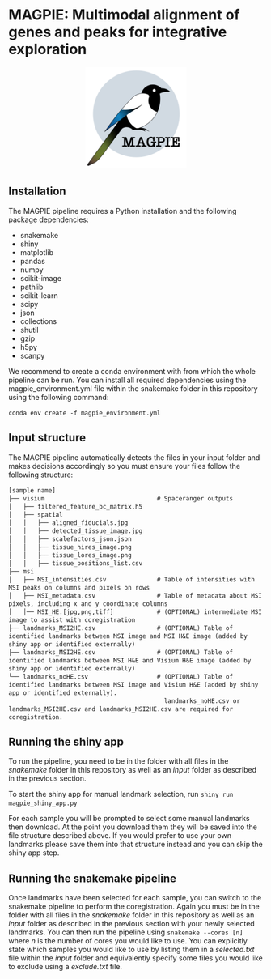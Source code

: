 # MAGPIE: Multimodal alignment of genes and peaks for integrative exploration
<p align="center">
<img src="figures/magpie_logo.png" width="200">
</p>

## Installation

The MAGPIE pipeline requires a Python installation and the following package dependencies:
* snakemake
* shiny
* matplotlib
* pandas
* numpy
* scikit-image
* pathlib
* scikit-learn
* scipy
* json
* collections
* shutil
* gzip
* h5py
* scanpy

We recommend to create a conda environment with from which the whole pipeline can be run. You can install all required dependencies using the magpie_environment.yml file within the snakemake folder in this repository using the following command:
```
conda env create -f magpie_environment.yml
```

## Input structure

The MAGPIE pipeline automatically detects the files in your input folder and makes decisions accordingly so you must ensure your files follow the following structure:

    [sample name]
    ├── visium                               # Spaceranger outputs
    │   ├── filtered_feature_bc_matrix.h5
    │   ├── spatial
    │   │   ├── aligned_fiducials.jpg
    │   │   ├── detected_tissue_image.jpg
    │   │   ├── scalefactors_json.json
    │   │   ├── tissue_hires_image.png
    │   │   ├── tissue_lores_image.png
    │   │   ├── tissue_positions_list.csv
    ├── msi                    
    │   ├── MSI_intensities.csv              # Table of intensities with MSI peaks on columns and pixels on rows
    │   ├── MSI_metadata.csv                 # Table of metadata about MSI pixels, including x and y coordinate columns
    │   │── MSI_HE.[jpg,png,tiff]            # (OPTIONAL) intermediate MSI image to assist with coregistration
    ├── landmarks_MSI2HE.csv                 # (OPTIONAL) Table of identified landmarks between MSI image and MSI H&E image (added by shiny app or identified externally)
    ├── landmarks_MSI2HE.csv                 # (OPTIONAL) Table of identified landmarks between MSI H&E and Visium H&E image (added by shiny app or identified externally)
    └── landmarks_noHE.csv                   # (OPTIONAL) Table of identified landmarks between MSI image and Visium H&E (added by shiny app or identified externally). 
                                               landmarks_noHE.csv or landmarks_MSI2HE.csv and landmarks_MSI2HE.csv are required for coregistration.
    


## Running the shiny app

To run the pipeline, you need to be in the folder with all files in the _snakemake_ folder in this repository as well as an _input_ folder as described in the previous section.

To start the shiny app for manual landmark selection, run ``` shiny run magpie_shiny_app.py ```

For each sample you will be prompted to select some manual landmarks then download. At the point you download them they will be saved into the file structure described above. If you would prefer to use your own landmarks please save them into that structure instead and you can skip the shiny app step.

## Running the snakemake pipeline

Once landmarks have been selected for each sample, you can switch to the snakemake pipeline to perform the coregistration. Again you must be in the folder with all files in the _snakemake_ folder in this repository as well as an _input_ folder as described in the previous section with your newly selected landmarks. You can then run the pipeline using ``` snakemake --cores [n] ``` where _n_ is the number of cores you would like to use. You can explicitly state which samples you would like to use by listing them in a *selected.txt* file within the *input* folder and equivalently specify some files you would like to exclude using a *exclude.txt* file.
